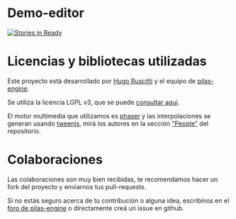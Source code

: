 # Demo-editor

[![Stories in Ready](https://badge.waffle.io/hugoruscitti/demo-editor.png?label=ready&title=Ready)](http://waffle.io/hugoruscitti/demo-editor)


# Licencias y bibliotecas utilizadas

Este proyecto está desarrollado por [Hugo Ruscitti](https://github.com/hugoruscitti) y el equipo de [pilas-engine](http://pilas-engine.com.ar/#/acercade).

Se utiliza la licencia LGPL v3, que se puede [consultar aquí](http://choosealicense.com/licenses/lgpl-3.0/).

El motor multimedia que utilizamos es [phaser](http://phaser.io/) y las interpolaciones se generan usando [tweenjs](https://github.com/tweenjs/tween.js), mirá los autores en la sección ["People"](https://github.com/tweenjs/tween.js#people) del repositorio.

# Colaboraciones

Las colaboraciones son muy bien recibidas, te recomendamos hacer un fork del proyecto y enviarnos tus pull-requests.

Si no estás seguro acerca de tu contribución o alguna idea, escribinos en el [foro de pilas-engine](http://foro.pilas-engine.com.ar/) o directamente creá un issue en github.
